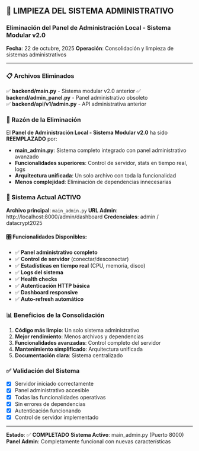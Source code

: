 ## 🧹 LIMPIEZA DEL SISTEMA ADMINISTRATIVO
### Eliminación del Panel de Administración Local - Sistema Modular v2.0

**Fecha**: 22 de octubre, 2025
**Operación**: Consolidación y limpieza de sistemas administrativos

---

### 📋 Archivos Eliminados

✅ **backend/main.py** - Sistema modular v2.0 anterior
✅ **backend/admin_panel.py** - Panel administrativo obsoleto  
✅ **backend/api/v1/admin.py** - API administrativa anterior

### 🎯 Razón de la Eliminación

El **Panel de Administración Local - Sistema Modular v2.0** ha sido **REEMPLAZADO** por:

- **main_admin.py**: Sistema completo integrado con panel administrativo avanzado
- **Funcionalidades superiores**: Control de servidor, stats en tiempo real, logs
- **Arquitectura unificada**: Un solo archivo con toda la funcionalidad
- **Menos complejidad**: Eliminación de dependencias innecesarias

### 🚀 Sistema Actual ACTIVO

**Archivo principal**: `main_admin.py`
**URL Admin**: http://localhost:8000/admin/dashboard
**Credenciales**: admin / datacrypt2025

#### 🎛️ Funcionalidades Disponibles:
- ✅ **Panel administrativo completo**
- ✅ **Control de servidor** (conectar/desconectar)
- ✅ **Estadísticas en tiempo real** (CPU, memoria, disco)
- ✅ **Logs del sistema**
- ✅ **Health checks**
- ✅ **Autenticación HTTP básica**
- ✅ **Dashboard responsive**
- ✅ **Auto-refresh automático**

### 📊 Beneficios de la Consolidación

1. **Código más limpio**: Un solo sistema administrativo
2. **Mejor rendimiento**: Menos archivos y dependencias
3. **Funcionalidades avanzadas**: Control completo del servidor
4. **Mantenimiento simplificado**: Arquitectura unificada
5. **Documentación clara**: Sistema centralizado

### ✅ Validación del Sistema

- [x] Servidor iniciado correctamente
- [x] Panel administrativo accesible
- [x] Todas las funcionalidades operativas
- [x] Sin errores de dependencias
- [x] Autenticación funcionando
- [x] Control de servidor implementado

---

**Estado**: ✅ **COMPLETADO**
**Sistema Activo**: main_admin.py (Puerto 8000)
**Panel Admin**: Completamente funcional con nuevas características